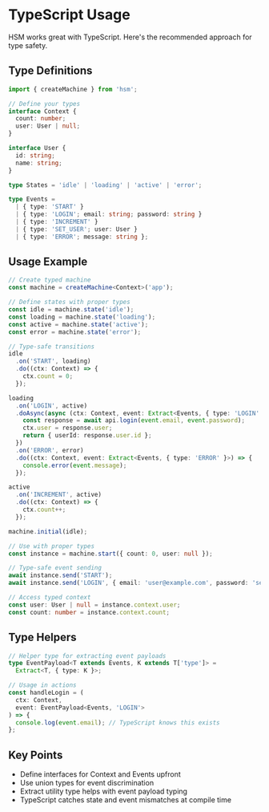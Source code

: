 # TypeScript Usage

HSM works great with TypeScript. Here's the recommended approach for type safety.

## Type Definitions

```typescript
import { createMachine } from 'hsm';

// Define your types
interface Context {
  count: number;
  user: User | null;
}

interface User {
  id: string;
  name: string;
}

type States = 'idle' | 'loading' | 'active' | 'error';

type Events = 
  | { type: 'START' }
  | { type: 'LOGIN'; email: string; password: string }
  | { type: 'INCREMENT' }
  | { type: 'SET_USER'; user: User }
  | { type: 'ERROR'; message: string };
```

## Usage Example

```typescript
// Create typed machine
const machine = createMachine<Context>('app');

// Define states with proper types
const idle = machine.state('idle');
const loading = machine.state('loading');
const active = machine.state('active');
const error = machine.state('error');

// Type-safe transitions
idle
  .on('START', loading)
  .do((ctx: Context) => {
    ctx.count = 0;
  });

loading
  .on('LOGIN', active)
  .doAsync(async (ctx: Context, event: Extract<Events, { type: 'LOGIN' }>) => {
    const response = await api.login(event.email, event.password);
    ctx.user = response.user;
    return { userId: response.user.id };
  })
  .on('ERROR', error)
  .do((ctx: Context, event: Extract<Events, { type: 'ERROR' }>) => {
    console.error(event.message);
  });

active
  .on('INCREMENT', active)
  .do((ctx: Context) => {
    ctx.count++;
  });

machine.initial(idle);

// Use with proper types
const instance = machine.start({ count: 0, user: null });

// Type-safe event sending
await instance.send('START');
await instance.send('LOGIN', { email: 'user@example.com', password: 'secret' });

// Access typed context
const user: User | null = instance.context.user;
const count: number = instance.context.count;
```

## Type Helpers

```typescript
// Helper type for extracting event payloads
type EventPayload<T extends Events, K extends T['type']> = 
  Extract<T, { type: K }>;

// Usage in actions
const handleLogin = (
  ctx: Context, 
  event: EventPayload<Events, 'LOGIN'>
) => {
  console.log(event.email); // TypeScript knows this exists
};
```

## Key Points

- Define interfaces for Context and Events upfront
- Use union types for event discrimination
- Extract utility type helps with event payload typing
- TypeScript catches state and event mismatches at compile time
